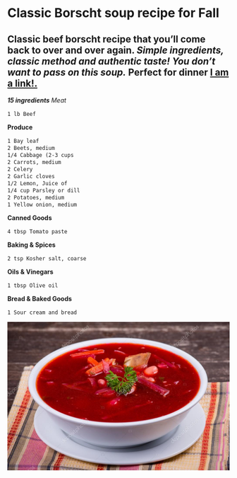 # Classic Borscht soup recipe for Fall
## Classic beef borscht recipe that you’ll come back to over and over again. *Simple ingredients, classic method and authentic taste! You don’t want to pass on this soup.* Perfect for dinner [I am a link!.](https://www.pinterest.de/pin/586664288977414988/)

***15 ingredients***
*Meat*

    1 lb Beef

**Produce**

    1 Bay leaf
    2 Beets, medium
    1/4 Cabbage (2-3 cups
    2 Carrots, medium
    2 Celery
    2 Garlic cloves
    1/2 Lemon, Juice of
    1/4 cup Parsley or dill
    2 Potatoes, medium
    1 Yellow onion, medium

**Canned Goods**

    4 tbsp Tomato paste

**Baking & Spices**

    2 tsp Kosher salt, coarse

**Oils & Vinegars**

    1 tbsp Olive oil

**Bread & Baked Goods**

    1 Sour cream and bread

![Different Pic](borsh.jpg)